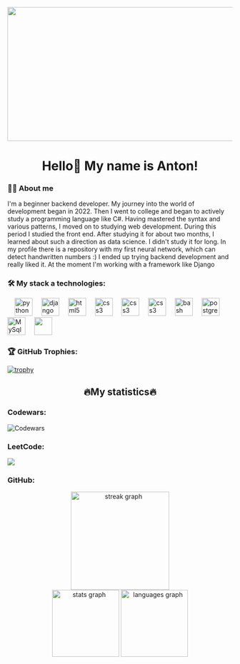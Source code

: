 <br clear="both">

<div align="center">
  <img height="300" width="600" src="https://i.pinimg.com/originals/e9/b8/e6/e9b8e66bf51aeb08567da87bab5d2f38.gif"  />
</div>

<h1 align="center">Hello👋 My name is Anton!</h1>

<h3 align="left">👨‍💻  About me</h3>

<p align="left">I'm a beginner backend developer. My journey into the world of development began in 2022. Then I went to college and began to actively study a programming language like C#. Having mastered the syntax and various patterns, I moved on to studying web development. During this period I studied the front end. After studying it for about two months, I learned about such a direction as data science. I didn't study it for long. In my profile there is a repository with my first neural network, which can detect handwritten numbers :)
I ended up trying backend development and really liked it. At the moment I'm working with a framework like Django</p>

<h3 align="left">🛠 My stack a technologies:</h3>

<div align="left">
  <img width="12" />
  <img src="https://skillicons.dev/icons?i=py" height="40" alt="python logo"  />
  <img width="12" />
  <img src="https://static-00.iconduck.com/assets.00/django-icon-402x512-tkdfpj8s.png" height="40" alt="django logo"  />
  <img width="12" />
  <img src="https://cdn.jsdelivr.net/gh/devicons/devicon/icons/html5/html5-original.svg" height="40" alt="html5 logo"  />
  <img width="12" />
  <img src="https://cdn.jsdelivr.net/gh/devicons/devicon/icons/css3/css3-original.svg" height="40" alt="css3 logo"  />
  <img width="12" />
  <img src="https://cdn.jsdelivr.net/gh/devicons/devicon/icons/javascript/javascript-original.svg" height="40" alt="css3 logo"  />
  <img width="12" />
  <img src="https://blog.getbootstrap.com/assets/brand/bootstrap-logo-shadow@2x.png" height="40" alt="css3 logo"  />
  <img width="12" />
  <img src="https://cdn.simpleicons.org/gnubash/4EAA25" height="40" alt="bash logo"  />
  <img width="12" />
  <img src="https://skillicons.dev/icons?i=postgres" height="40" alt="postgresql logo"  />
  <img width="12" />
  <img src="https://static-00.iconduck.com/assets.00/mysql-original-wordmark-icon-512x266-a48lsirx.png" height="40" alt="MySql logo"  />
  <img width="12" />
  <img src="https://github.com/user-attachments/assets/01daf9c5-7262-4fc6-9d89-a3d1660ab141" height="40"/>
</div>

<h3 align="left">🏆 GitHub Trophies: </h3>

[![trophy](https://github-profile-trophy.vercel.app/?username=DEV-m1k0&theme=discord&column=4&margin-w=10&margin-h=10)](https://github.com/ryo-ma/github-profile-trophy)

<div align="center">
  <h2>🔥My statistics🔥</h2>
</div>

<h3>Codewars:</h3>

![Codewars](https://github.r2v.ch/codewars?user=NothingToC&name=true&top_languages=true&stroke=%23b362ff&theme=purple_dark)

<h3>LeetCode:</h3>

![](https://leetcard.jacoblin.cool/DEV-m1k0?ext=activity&theme=dark)

<h3>GitHub:</h3>

<div align="center">
  <img src="https://streak-stats.demolab.com?user=dev-m1k0&locale=en&mode=daily&theme=dark&hide_border=false&border_radius=5&order=3" height="220" alt="streak graph"  />
</div>

<div align="center">
  <img src="https://github-readme-stats.vercel.app/api?username=dev-m1k0&hide_title=false&hide_rank=false&show_icons=true&include_all_commits=true&count_private=true&disable_animations=false&theme=dark&locale=en&hide_border=false&order=1" height="150" alt="stats graph"  />
  
  <img src="https://github-readme-stats.vercel.app/api/top-langs?username=dev-m1k0&locale=en&hide_title=false&layout=compact&card_width=320&langs_count=5&theme=dark&hide_border=false&order=2" height="150" alt="languages graph"  />
</div>
